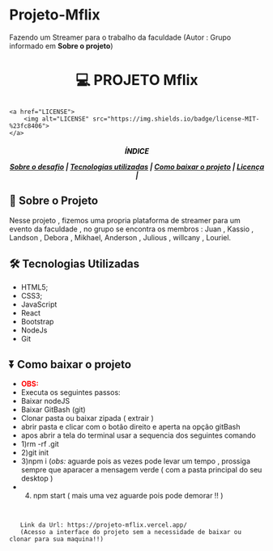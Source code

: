 # Projeto-Mflix
Fazendo um Streamer para o trabalho da faculdade (Autor : Grupo informado em **Sobre o projeto**)
<h1 align="center">

:computer: **PROJETO Mflix**

</h1>

<p align="center">
   
    <a href="LICENSE">
        <img alt="LICENSE" src="https://img.shields.io/badge/license-MIT-%23fc8406">
    </a>
</p>

<h5 align="center">
<p style="color:black">ÍNDICE</p>

[Sobre o desafio](#-Sobre-o-Projeto) | [Tecnologias utilizadas](#-Tecnologias-Utilizadas) | [Como baixar o projeto](#-Como-baixar-o-projeto) | [Licença](#-Licença) | 

</h5>

## 🚀 Sobre o Projeto
Nesse projeto , fizemos uma propria plataforma de streamer para um evento da faculdade , no grupo se encontra os  membros : Juan , Kassio , Landson , Debora , 
Mikhael, Anderson , Julious , willcany , Louriel. 


## 🛠️ Tecnologias Utilizadas

- HTML5;
- CSS3;
- JavaScript
- React 
- Bootstrap
- NodeJs
- Git

## ⏬ Como baixar o projeto
- <b style="color:red"> OBS: </b> 
- Executa os seguintes passos: 
- Baixar nodeJS
- Baixar GitBash (git)
- Clonar pasta ou baixar zipada ( extrair ) 
- abrir pasta e clicar com o botão direito e aperta na opção gitBash
- apos abrir a tela do terminal usar a sequencia dos seguintes comando 
- 1)rm -rf .git
- 2)git init 
- 3)npm i (*obs:* aguarde pois as vezes pode levar um tempo , prossiga sempre que aparacer a mensagem verde ( com a pasta principal do seu desktop )
- 4) npm start ( mais uma vez aguarde pois pode demorar !! ) 

```bash
        


```

       Link da Url: https://projeto-mflix.vercel.app/
       (Acesso a interface do projeto sem a necessidade de baixar ou clonar para sua maquina!!)

